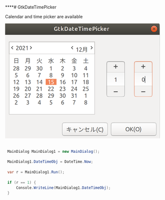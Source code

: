 ****# GtkDateTimePicker

Calendar and time picker are available

![alt text](./GtkDateTimePicker/readMe/1.png)

```cs

 MainDialog MainDialog1 = new MainDialog();

 MainDialog1.DateTimeObj = DateTime.Now;

 var r = MainDialog1.Run();

 if (r == 1) {
     Console.WriteLine(MainDialog1.DateTimeObj);
 }

```